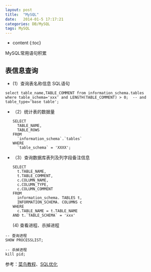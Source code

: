 ```yaml
---
layout: post
title:  "MySQL"
date:   2014-01-5 17:17:21
categories: DB/MySQL
tags: MySQL
---
```


* content
{:toc}

MySQL常用语句积累


## 表信息查询

- (1）查询表名称信息 SQL语句

```mssql
select table_name,TABLE_COMMENT from information_schema.tables 
where table_schema='xxx' and LENGTH(TABLE_COMMENT) > 0;  -- and table_type='base table';
```

- （2）统计表的数据量

  ```mysql
  SELECT
  	TABLE_NAME,
  	TABLE_ROWS
  FROM
  	`information_schema`.`tables`
  WHERE
  	`table_schema` = 'XXXX';
  ```


- （3）查询数据库表列及列字段备注信息

  ```mysql
  SELECT
  	t.TABLE_NAME,
  	t.TABLE_COMMENT,
  	c.COLUMN_NAME,
  	c.COLUMN_TYPE,
  	c.COLUMN_COMMENT
  FROM
  	information_schema. TABLES t,
  	INFORMATION_SCHEMA. COLUMNS c
  WHERE
  	c.TABLE_NAME = t.TABLE_NAME
  AND t.`TABLE_SCHEMA` = 'xxx'
  ```






	(4) 查看进程、杀掉进程

```mysql
-- 查询进程
SHOW PROCESSLIST;

-- 杀掉进程
kill pid;
```



















参考：[菜鸟教程](http://www.runoob.com)、[SQL优化](https://blog.csdn.net/u011277123/article/details/78904569)
